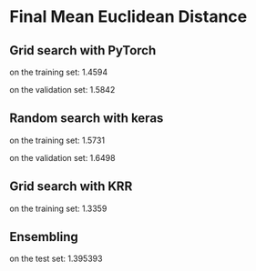 # Final Mean Euclidean Distance #

## Grid search with PyTorch ##

on the training set: 1.4594

on the validation set: 1.5842

<!--final loss on the validation set: 0.079516-->

## Random search with keras ##

on the training set: 1.5731

on the validation set: 1.6498

<!--final loss on the validation set: 0.08175-->

## Grid search with KRR ##

on the training set: 1.3359

## Ensembling ##

on the test set: 1.395393
